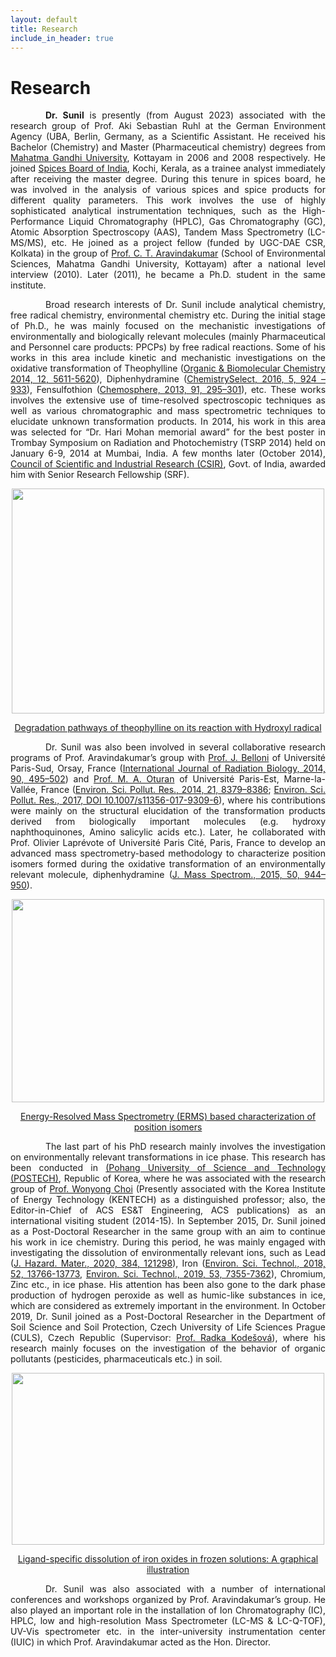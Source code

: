 ```yaml
---
layout: default
title: Research
include_in_header: true
---
```


<style>
    tab1 { padding-left: 4em; }
</style>

# Research

<p style="text-align: justify;"><tab1><strong>Dr. Sunil</strong> is presently (from August 2023) associated with the research group of Prof. Aki Sebastian Ruhl at the German Environment Agency (UBA, Berlin, Germany, as a Scientific Assistant. He received his Bachelor (Chemistry) and Master (Pharmaceutical chemistry) degrees from <a href="https://www.mgu.ac.in" target="_blank">Mahatma Gandhi University</a>, Kottayam in 2006 and 2008 respectively. He joined <a href="http://www.indianspices.com" target="_blank">Spices Board of India</a>, Kochi, Kerala, as a trainee analyst immediately after receiving the master degree. During this tenure in spices board, he was involved in the analysis of various spices and spice products for different quality parameters. This work involves the use of highly sophisticated analytical instrumentation techniques, such as the High-Performance Liquid Chromatography (HPLC), Gas Chromatography (GC), Atomic Absorption Spectroscopy (AAS), Tandem Mass Spectrometry (LC-MS/MS), etc. He joined as a project fellow (funded by UGC-DAE CSR, Kolkata) in the group of <a href="http://www.ctamgu.in/home/" target="_blank">Prof. C. T. Aravindakumar</a> (School of Environmental Sciences, Mahatma Gandhi University, Kottayam) after a national level interview (2010). Later (2011), he became a Ph.D. student in the same institute.</tab1></p>

<p style="text-align: justify;"><tab1>Broad research interests of Dr. Sunil include analytical chemistry, free radical chemistry, environmental chemistry etc. During the initial stage of Ph.D., he was mainly focused on the mechanistic investigations of environmentally and biologically relevant molecules (mainly Pharmaceutical and Personnel care products: PPCPs) by free radical reactions. Some of his works in this area include kinetic and mechanistic investigations on the oxidative transformation of Theophylline (<a href="http://pubs.rsc.org/-/content/articlehtml/2014/ob/c4ob00102h" target="_blank">Organic &amp; Biomolecular Chemistry 2014, 12, 5611-5620</a>), Diphenhydramine (<a href="http://onlinelibrary.wiley.com/doi/10.1002/slct.201600103/abstract" target="_blank">ChemistrySelect, 2016, 5, 924 – 933</a>), Fensulfothion (<a href="https://www.sciencedirect.com/science/article/pii/S0045653512014385?via%3Dihub" target="_blank">Chemosphere, 2013, 91, 295–301</a>), etc. These works involves the extensive use of time-resolved spectroscopic techniques as well as various chromatographic and mass spectrometric techniques to elucidate unknown transformation products. In 2014, his work in this area was selected for “Dr. Hari Mohan memorial award” for the best poster in Trombay Symposium on Radiation and Photochemistry (TSRP 2014) held on January 6-9, 2014 at Mumbai, India. A few months later (October 2014), <a href="http://www.csir.res.in" target="_blank">Council of Scientific and Industrial Research (CSIR)</a>, Govt. of India, awarded him with Senior Research Fellowship (SRF).</tab1></p>

<p style="color: blue; text-align: center;"><a href="https://github.com/sunilpaulmathew/sunilpaulmathew.github.io/blob/master/assets/pic002.jpg?raw=true" target="_blank"><img src="https://github.com/sunilpaulmathew/sunilpaulmathew.github.io/blob/master/assets/pic002.jpg?raw=true" alt="" width="500" height="360" /></a></p>

<p style="color: blue; text-align: center;"><a href="http://pubs.rsc.org/-/content/articlehtml/2014/ob/c4ob00102h" target="_blank">Degradation pathways of theophylline on its reaction with Hydroxyl radical</a></p>

<p style="text-align: justify;"><tab1>Dr. Sunil was also been involved in several collaborative research programs of Prof. Aravindakumar’s group with <a href="http://pagesperso.lcp.u-psud.fr/belloni/" target="_blank">Prof. J. Belloni</a> of Université Paris-Sud, Orsay, France (<a href="http://www.tandfonline.com/doi/full/10.3109/09553002.2014.899451" target="_blank">International Journal of Radiation Biology, 2014, 90, 495–502</a>) and <a href="http://lge.u-pem.fr/organisation-et-personnel/personnel/oturan-mehmet-ali/" target="_blank">Prof. M. A. Oturan</a> of Université Paris-Est, Marne-la-Vallée, France (<a href="https://link.springer.com/article/10.1007/s11356-014-2772-4" target="_blank">Environ. Sci. Pollut. Res., 2014, 21, 8379–8386</a>; <a href="https://link.springer.com/article/10.1007%2Fs11356-017-9309-6" target="_blank">Environ. Sci. Pollut. Res., 2017, DOI 10.1007/s11356-017-9309-6</a>), where his contributions were mainly on the structural elucidation of the transformation products derived from biologically important molecules (e.g. hydroxy naphthoquinones, Amino salicylic acids etc.). Later, he collaborated with Prof. Olivier Laprévote of Université Paris Cité, Paris, France to develop an advanced mass spectrometry-based methodology to characterize position isomers formed during the oxidative transformation of an environmentally relevant molecule, diphenhydramine (<a href="http://onlinelibrary.wiley.com/doi/10.1002/jms.3607/full" target="_blank">J. Mass Spectrom., 2015, 50, 944–950</a>).</tab1></p>

<p style="color: blue; text-align: center;"><a href="https://github.com/sunilpaulmathew/sunilpaulmathew.github.io/blob/master/assets/pic003.jpg?raw=true" target="_blank"><img src="https://github.com/sunilpaulmathew/sunilpaulmathew.github.io/blob/master/assets/pic003.jpg?raw=true" alt="" width="500" height="325" /></a></p>

<p style="color: blue; text-align: center;"><a href="http://onlinelibrary.wiley.com/doi/10.1002/jms.3607/full" target="_blank">Energy-Resolved Mass Spectrometry (ERMS) based characterization of position isomers</a></p>

<p style="text-align: justify;"><tab1>The last part of his PhD research mainly involves the investigation on environmentally relevant transformations in ice phase. This research has been conducted in <a href="http://www.postech.ac.kr/eng/" target="_blank">(Pohang University of Science and Technology (POSTECH)</a>, Republic of Korea, where he was associated with the research group of <a href="https://epa.kentech.ac.kr/" target="_blank">Prof. Wonyong Choi</a> (Presently associated with the Korea Institute of Energy Technology (KENTECH) as a distinguished professor; also, the Editor-in-Chief of ACS ES&amp;T Engineering, ACS publications) as an international visiting student (2014-15). In September 2015, Dr. Sunil joined as a Post-Doctoral Researcher in the same group with an aim to continue his work in ice chemistry. During this period, he was mainly engaged with investigating the dissolution of environmentally relevant ions, such as Lead (<a href="https://doi.org/10.1016/j.jhazmat.2019.121298" target="_blank">J. Hazard. Mater., 2020, 384, 121298</a>), Iron (<a href="https://pubs.acs.org/doi/10.1021/acs.est.8b04484" target="_blank">Environ. Sci. Technol., 2018, 52, 13766-13773</a>, <a href="https://pubs.acs.org/doi/10.1021/acs.est.8b06659" target="_blank">Environ. Sci. Technol., 2019, 53, 7355-7362</a>), Chromium, Zinc etc., in ice phase. His attention has been also gone to the dark phase production of hydrogen peroxide as well as humic-like substances in ice, which are considered as extremely important in the environment. In October 2019, Dr. Sunil joined as a Post-Doctoral Researcher in the Department of Soil Science and Soil Protection, Czech University of Life Sciences Prague (CULS), Czech Republic (Supervisor: <a href="https://home.czu.cz/en/kodesova/home" target="_blank">Prof. Radka Kodešová</a>), where his research mainly focuses on the investigation of the behavior of organic pollutants (pesticides, pharmaceuticals etc.) in soil.</tab1></p>

<p style="color: blue; text-align: center;"><a href="https://github.com/sunilpaulmathew/sunilpaulmathew.github.io/blob/master/assets/pic001.jpg?raw=true" target="_blank"><img src="https://github.com/sunilpaulmathew/sunilpaulmathew.github.io/blob/master/assets/pic001.jpg?raw=true" alt="" width="500" height="275" /></a></p>

<p style="color: blue; text-align: center;"><a href="https://pubs.acs.org/doi/10.1021/acs.est.8b04484" target="_blank">Ligand-specific dissolution of iron oxides in frozen solutions: A graphical illustration</a></p>

<p style="text-align: justify;"><tab1>Dr. Sunil was also associated with a number of international conferences and workshops organized by Prof. Aravindakumar’s group. He also played an important role in the installation of Ion Chromatography (IC), HPLC, low and high-resolution Mass Spectrometer (LC-MS &amp LC-Q-TOF), UV-Vis spectrometer etc. in the inter-university instrumentation center (IUIC) in which Prof. Aravindakumar acted as the Hon. Director.</tab1></p>
